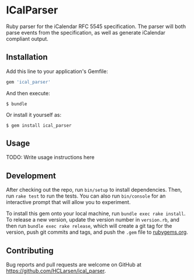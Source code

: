 # ICalParser

Ruby parser for the iCalendar RFC 5545 specification. The parser will both parse events from the specification, as well as generate iCalendar compliant output.

## Installation

Add this line to your application's Gemfile:

```ruby
gem 'ical_parser'
```

And then execute:

    $ bundle

Or install it yourself as:

    $ gem install ical_parser

## Usage

TODO: Write usage instructions here

## Development

After checking out the repo, run `bin/setup` to install dependencies. Then, run `rake test` to run the tests. You can also run `bin/console` for an interactive prompt that will allow you to experiment.

To install this gem onto your local machine, run `bundle exec rake install`. To release a new version, update the version number in `version.rb`, and then run `bundle exec rake release`, which will create a git tag for the version, push git commits and tags, and push the `.gem` file to [rubygems.org](https://rubygems.org).

## Contributing

Bug reports and pull requests are welcome on GitHub at https://github.com/HCLarsen/ical_parser.
